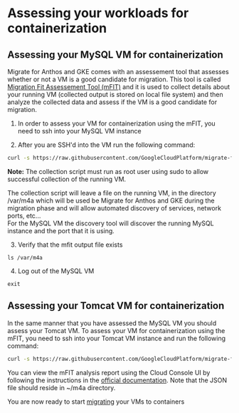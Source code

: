 # Assessing your workloads for containerization 

## Assessing your MySQL VM for containerization
Migrate for Anthos and GKE comes with an assessement tool that assesses whether or not a VM is a good candidate for migration. This tool is called [Migration Fit Assessement Tool (mFIT)](https://cloud.google.com/migrate/anthos/docs/fit-assessment) and it is used to collect details about your running VM (collected output is stored on local file system) and then analyze the collected data and assess if the VM is a good candidate for migration.

1) In order to assess your VM for containerization using the mFIT, you need to ssh into your MySQL VM instance 

2) After you are SSH'd into the VM run the following command:
``` bash
curl -s https://raw.githubusercontent.com/GoogleCloudPlatform/migrate-for-anthos-gke/main/scripts/assess_ldt.sh | bash
```

**Note:** The collection script must run as root user using sudo to allow successful collection of the running VM.

The collection script will leave a file on the running VM, in the directory /var/m4a which will be used be Migrate for Anthos and GKE during the migration phase and will allow automated discovery of services, network ports, etc...  
For the MySQL VM the discovery tool will discover the running MySQL instance and the port that it is using.

3) Verify that the mfit output file exists
```
ls /var/m4a
```
4) Log out of the MySQL VM
```
exit
```

## Assessing your Tomcat VM for containerization
In the same manner that you have assessed the MySQL VM you should assess your Tomcat VM.
To assess your VM for containerization using the mFIT, you need to ssh into your Tomcat VM instance and run the following command:
``` bash
curl -s https://raw.githubusercontent.com/GoogleCloudPlatform/migrate-for-anthos-gke/main/scripts/assess_ldt.sh | bash
```

You can view the mFIT analysis report using the Cloud Console UI by following the instructions in the [official documentation](https://cloud.google.com/migrate/anthos/docs/fit-assessment#ldt-console). Note that the JSON file should reside in ~/m4a directory.  

You are now ready to start [migrating](../3-migrate/README.md) your VMs to containers

